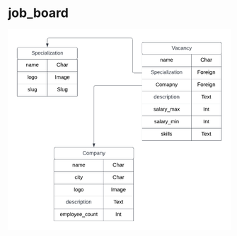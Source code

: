 # job_board


![Screnshot](https://github.com/LinkerXXX/Job_board/blob/a2bf22db51672b119c95b0a78cdd5d8d221f6009/docs/picture/db/Blank%20diagram.png)
